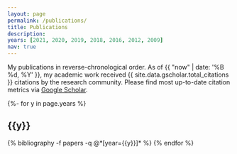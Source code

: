 ```yaml
---
layout: page
permalink: /publications/
title: Publications
description:
years: [2021, 2020, 2019, 2018, 2016, 2012, 2009]
nav: true
---
```

<!-- _pages/publications.md -->
<div class="publications">

My publications in reverse-chronological order. As of {{ "now" | date: '%B %d, %Y' }}, my academic work received {{ site.data.gscholar.total_citations }} citations by the research community. Please find most up-to-date citation metrics via <a href="https://gscholar.patrickkastner.de">Google Scholar</a>.

{%- for y in page.years %}
  <h2 class="year">{{y}}</h2>
  {% bibliography -f papers -q @*[year={{y}}]* %}
{% endfor %}

